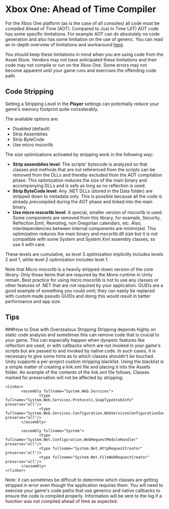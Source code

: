Xbox One: Ahead of Time Compiler
================================

For the Xbox One platform (as is the case of all consoles) all code must be compiled Ahead of Time (AOT).  Compared to Just In Time (JIT) AOT code has some specific limitations.  For example AOT can do absolutely no code generation and also has some limitation on the use of generic.  You can read an in-depth overview of limitations and workaround [here](http://developer.xamarin.com/guides/ios/advanced_topics/limitations/).

You should keep these limitations in mind when you are using code from the Asset Store.  Vendors may not have anticipated these limitations and their code may not compile or run on the Xbox One.  Some errors may not become apparent until your game runs and exercises the offending code path.  

Code Stripping
--------------


Setting a Stripping Level in the **Player** settings can potentially reduce your game's memory footprint quite considerably. 

The available options are:

* Disabled (default)
* Strip Assemblies
* Strip ByteCode
* Use micro mscorlib

The size optimizations activated by stripping work in the following way:

* **Strip assemblies level**: The scripts' bytecode is analyzed so that classes and methods that are not referenced from the scripts can be removed from the DLLs and thereby excluded from the AOT compilation phase. This optimization reduces the size of the main binary and accompanying DLLs and is safe as long as no reflection is used.
* **Strip ByteCode level**: Any .NET DLLs (stored in the Data folder) are stripped down to metadata only. This is possible because all the code is already precompiled during the AOT phase and linked into the main binary.
* **Use micro mscorlib level**: A special, smaller version of mscorlib is used. Some components are removed from this library, for example, Security, Reflection.Emit, Remoting, non Gregorian calendars, etc. Also, interdependencies between internal components are minimized. This optimization reduces the main binary and mscorlib.dll size but it is not compatible with some System and System.Xml assembly classes, so use it with care.

These levels are cumulative, so level 3 optimization implicitly includes levels 2 and 1, while level 2 optimization includes level 1.

Note that Micro mscorlib is a heavily stripped-down version of the core library. Only those items that are required by the Mono runtime in Unity remain. Best practice for using micro mscorlib is not to use any classes or other features of .NET that are not required by your application. GUIDs are a good example of something you could omit; they can easily be replaced with custom made pseudo GUIDs and doing this would result in better performance and app size.

Tips
----

###How to Deal with Overzealous Stripping
Stripping depends highly on static code analysis and sometimes this can remove code that is crucial to your game.  This can especially happen when dynamic features like reflection are used, or with callbacks which are not invoked in your game's scripts but are passed to and invoked by native code. In such cases, it is necessary to give some hints as to which classes shouldn't be touched. Unity supports a per-project custom stripping blacklist. Using the blacklist is a simple matter of creating a link.xml file and placing it into the Assets folder. An example of the contents of the link.xml file follows. Classes marked for preservation will not be affected by stripping:


````
<linker>
       <assembly fullname="System.Web.Services">
               <type fullname="System.Web.Services.Protocols.SoapTypeStubInfo" preserve="all"/>
               <type fullname="System.Web.Services.Configuration.WebServicesConfigurationSectionHandler" preserve="all"/>
       </assembly>

       <assembly fullname="System">
               <type fullname="System.Net.Configuration.WebRequestModuleHandler" preserve="all"/>
               <type fullname="System.Net.HttpRequestCreator" preserve="all"/>
               <type fullname="System.Net.FileWebRequestCreator" preserve="all"/>
       </assembly>
</linker>
````

Note: it can sometimes be difficult to determine which classes are getting stripped in error even though the application requires them. You will need to exercise your game's code paths that use generics and native callbacks to ensure the code is compiled properly.  Information will be sent to the log if a function was not compiled ahead of time as expected.